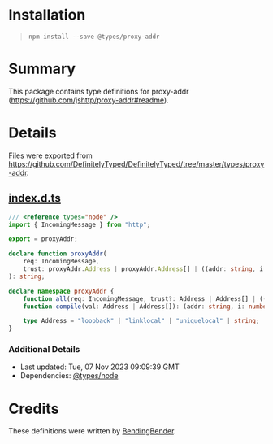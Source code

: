 # Installation
> `npm install --save @types/proxy-addr`

# Summary
This package contains type definitions for proxy-addr (https://github.com/jshttp/proxy-addr#readme).

# Details
Files were exported from https://github.com/DefinitelyTyped/DefinitelyTyped/tree/master/types/proxy-addr.
## [index.d.ts](https://github.com/DefinitelyTyped/DefinitelyTyped/tree/master/types/proxy-addr/index.d.ts)
````ts
/// <reference types="node" />
import { IncomingMessage } from "http";

export = proxyAddr;

declare function proxyAddr(
    req: IncomingMessage,
    trust: proxyAddr.Address | proxyAddr.Address[] | ((addr: string, i: number) => boolean),
): string;

declare namespace proxyAddr {
    function all(req: IncomingMessage, trust?: Address | Address[] | ((addr: string, i: number) => boolean)): string[];
    function compile(val: Address | Address[]): (addr: string, i: number) => boolean;

    type Address = "loopback" | "linklocal" | "uniquelocal" | string;
}

````

### Additional Details
 * Last updated: Tue, 07 Nov 2023 09:09:39 GMT
 * Dependencies: [@types/node](https://npmjs.com/package/@types/node)

# Credits
These definitions were written by [BendingBender](https://github.com/BendingBender).
